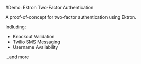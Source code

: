 #Demo: Ektron Two-Factor Authentication

A proof-of-concept for two-factor authentication using Ektron.

Indluding:
* Knockout Validation
* Twilio SMS Messaging
* Username Availability

...and more

